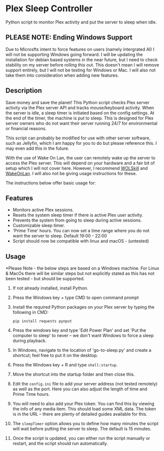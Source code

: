# Plex Sleep Controller

Python script to monitor Plex activity and put the server to sleep when idle.

## PLEASE NOTE: Ending Windows Support
Due to Microsfts intent to force features on users (namely intergrated AI) I will not be supporting Windows going forward. I will be updating the installation for debian based systems in the near future, but I need to check stability on my server before rolling this out. 
This doesn't mean I will remove support entirely, but I will not be testing for Windows or Mac. I will also not take them into consideration when adding new features.

## Description

Save money and save the planet! This Python script checks Plex server activity via the Plex server API and tracks mouse/keyboard activity. When the server is idle, a sleep timer is initiated based on the config settings. At the end of the timer, the machine is put to sleep. This is designed for Plex server owners who do not want their server running 24/7 for environmental or financial reasons.

This script can probably be modified for use with other server software, such as Jellyfin, which I am happy for you to do but please reference this. I may even add this in the future.

With the use of Wake On Lan, the user can remotely wake up the server to access the Plex server. This will depend on your hardware and a fair bit of setup which I will not cover here. However, I recommend [WOLSkill](https://www.wolskill.com/) and [WakeOnLan](https://www.nirsoft.net/utils/wake_on_lan.html). I will also not be giving usage instructions for these.

The instructions below offer basic usage for:

## Features

- Monitors active Plex sessions.
- Resets the system sleep timer if there is active Plex user activity.
- Prevents the system from going to sleep during active sessions.
- Customizable sleep timer.
- 'Prime Time' hours. You can now set a time range where you do not want the server to sleep. Default 19:00 - 22:00
- Script should now be compatible with linux and macOS - (untested)

## Usage

*Please Note - the below steps are based on a Windows machine. For Linux & MacOs there will be similar steps but not explicitly stated as this has not been tested - but should be supported. 

1. If not already installed, install Python.

2. Press the Windows key + type CMD to open command prompt

2. Install the required Python packages on your Plex server by typing the following in CMD:

    ```
    pip install requests pynput
    ```
3. Press the windows key and type 'Edit Power Plan' and set 'Put the computer to sleep' to never – we don't want Windows to force a sleep during playback.

4. In Windows, navigate to the location of 'go-to-sleep.py' and create a shortcut; feel free to put it on the desktop.

5. Press the Windows key + R and type `shell:startup`.

6. Move the shortcut into the startup folder and then close this.

7. Edit the `config.ini` file to add your server address (not tested remotely) as well as the port. Here you can also adjust the length of time and Prime Time hours.

8. You will need to also add your Plex token. You can find this by viewing the info of any media item. This should load some XML data. The token is in the URL – there are plenty of detailed guides available for this.

9. The `sleepTimer` option allows you to define how many minutes the script will wait before putting the server to sleep. The default is 15 minutes.

10. Once the script is updated, you can either run the script manually or restart, and the script should run automatically.
